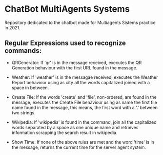 # ChatBot MultiAgents Systems
Repository dedicated to the chatbot made for Multiagents Sistems practice in 2021.

## Regular Expressions used to recognize commands:
- QRGenerator: If 'qr' is in the message received, executes the QR Generation behaviour with the first URL found in the message.

- Weather: If 'weather' is in the messagae received, executes the Weather Report behaviour using as city all the words capitalized joined with a space in between.

- Create File: If the words 'create' and 'file', non-ordered, are found in the message, executes the Create File behaviour using as name the first file name found in the message, this means, the first word with a '.' between two strings.

- Wikipedia: If 'wikipedia' is found in the command, join all the capitalized words separated by a space as one unique name and retrieves information scrapping the search result in wikipedia.

- Show Time: If none of the above rules are met and the word 'time' is in the message, returns the current time for the server agent system.